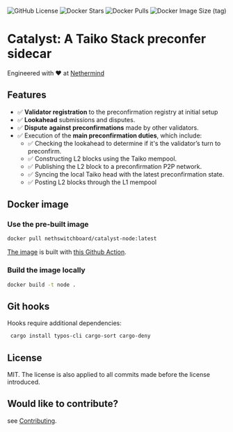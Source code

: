 ![GitHub License](https://img.shields.io/github/license/NethermindEth/Catalyst)
![Docker Stars](https://img.shields.io/docker/stars/nethswitchboard/catalyst-node)
![Docker Pulls](https://img.shields.io/docker/pulls/nethswitchboard/catalyst-node)
![Docker Image Size (tag)](https://img.shields.io/docker/image-size/nethswitchboard/catalyst-node/latest)



# Catalyst: A Taiko Stack preconfer sidecar

Engineered with ❤️ at [Nethermind](https://www.nethermind.io/)

## Features

- ✅ **Validator registration** to the preconfirmation registry at initial setup
- ✅ **Lookahead** submissions and disputes.
- ✅ **Dispute** **against preconfirmations** made by other validators.
- ✅ Execution of the **main preconfirmation duties**, which include:
  - ✅ Checking the lookahead to determine if it's the validator’s turn to preconfirm.
  - ✅ Constructing L2 blocks using the Taiko mempool.
  - ✅ Publishing the L2 block to a preconfirmation P2P network.
  - ✅ Syncing the local Taiko head with the latest preconfirmation state.
  - ✅ Posting L2 blocks through the L1 mempool

## Docker image

### Use the pre-built image

```sh
docker pull nethswitchboard/catalyst-node:latest
```

[The image](https://hub.docker.com/r/nethswitchboard/catalyst-node) is built with [this Github Action](https://github.com/NethermindEth/Catalyst/blob/master/.github/workflows/catalyst_docker_build.yml).

### Build the image locally

```sh
docker build -t node .
```

## Git hooks

Hooks require additional dependencies:
```sh
 cargo install typos-cli cargo-sort cargo-deny
```

## License

MIT. The license is also applied to all commits made before the license introduced.

## Would like to contribute?

see [Contributing](./CONTRIBUTING.md).
